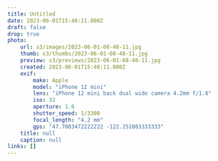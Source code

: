 ```yaml
---
title: Untitled
date: 2023-06-01T15:48:11.000Z
draft: false
drop: true
photo:
    url: s3/images/2023-06-01-08-48-11.jpg
    thumb: s3/thumbs/2023-06-01-08-48-11.jpg
    preview: s3/previews/2023-06-01-08-48-11.jpg
    created: 2023-06-01T15:48:11.000Z
    exif:
        make: Apple
        model: "iPhone 12 mini"
        lens: "iPhone 12 mini back dual wide camera 4.2mm f/1.6"
        iso: 32
        aperture: 1.6
        shutter_speed: 1/3300
        focal_length: "4.2 mm"
        gps: "47.7083472222222 -122.251083333333"
    title: null
    caption: null
links: []
---
```

